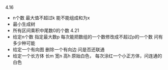 4.16
- n个数 最大值不超过k 能不能组成和为x
- 最小生成树
- 所有区间乘积中尾数0的个数
4.21
- 给定n个数 指定最大数p 每次能把数组的一个数修改成不超过p的一个数 问有多少种可能
- 给定一个有向图 删除一个有向边 问是否还联通
- 给定一个长方体 长m 宽n 高h 原始白色， 每次涂红一个小正方体，问连通的白色
